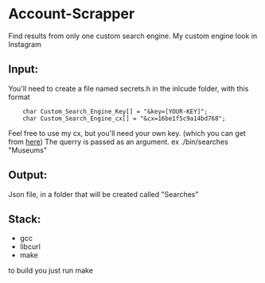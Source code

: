 # Account-Scrapper

Find results from only one custom search engine.
My custom engine look in Instagram
## Input:
You'll need to create a file named secrets.h  in the inlcude folder, with this format

        char Custom_Search_Engine_Key[] = "&key=[YOUR-KEY]";
        char Custom_Search_Engine_cx[] = "&cx=16be1f5c9a14bd768";

Feel free to use my cx, but you'll need your own key. (which you can get from [here](https://developers.google.com/custom-search/v1/overview "here"))
The querry is passed as an argument. ex ./bin/searches "Museums"

## Output: 
Json file, in a folder that will be created called "Searches"

## Stack:
<ul>
    <li>gcc
    <li>libcurl
    <li>make 
</ul>
to build you just run make
